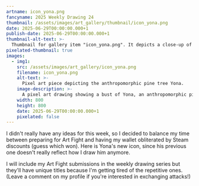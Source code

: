 ```yaml
---
artname: icon_yona.png
fancyname: 2025 Weekly Drawing 24
thumbnail: /assets/images/art_gallery/thumbnail/icon_yona.png
date: 2025-06-29T00:00:00.000+1
publish-date: 2025-06-29T00:00:00.000+1
thumbnail-alt-text: >-
  Thumbnail for gallery item "icon_yona.png". It depicts a close-up of the anthropomorphic pine tree Yona.
pixelated-thumbnail: true
images:
  - img1:
    src: /assets/images/art_gallery/icon_yona.png
    filename: icon_yona.png
    alt-text: >-
      Pixel art piece depicting the anthropomorphic pine tree Yona.
    image-description: >-
      A pixel art drawing showing a bust of Yona, an anthropomorphic pine tree. He has green skin and dark green hair. His hair is long and flowy, with part of it coming down onto his face, obscuring his right eye. The part dropping down has a spiked point on the end, and there is another spiked point behind his head. He has curved ears with points. His eyes have blue sclera and white pupils with a white ring around them. He has dark green eyelids and large, black eyelashes. He has a black nose and black lips. A blue cloth is tied around his shoulder. His bust is shown in a diamond shaped cutout with a blue background. The upper half of his head emerges from the cutout but the lower half is contained by it.
    width: 800
    height: 800
    date: 2025-06-29T00:00:00.000+1
    pixelated: false
---
```

<p>
	I didn't really have any ideas for this week, so I decided to balance my time between preparing for Art Fight and having my wallet obliterated by Steam discounts (guess which won). Here is Yona's new icon, since his previous one doesn't really reflect how I draw him anymore.
</p>
<p>
	I will include my Art Fight submissions in the weekly drawing series but they'll have unique titles because I'm getting tired of the repetitive ones. (Leave a comment on my profile if you're interested in exchanging attacks!)
</p>

